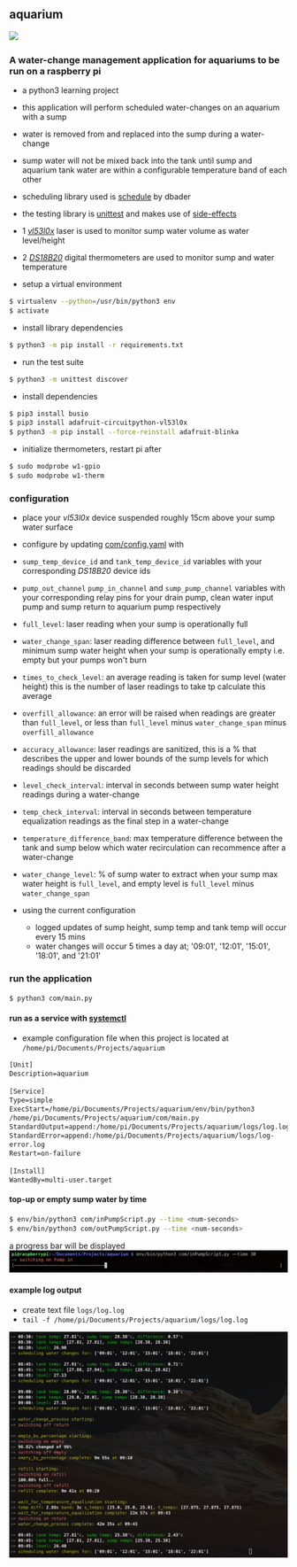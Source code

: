 ## aquarium
![](https://github.com/JayWebDevCom/aquarium/workflows/Python%20CI/badge.svg)

### A water-change management application for aquariums to be run on a raspberry pi
- a python3 learning project
- this application will perform scheduled water-changes on an aquarium with a sump
- water is removed from and replaced into the sump during a water-change
- sump water will not be mixed back into the tank until sump and aquarium tank water are within a configurable temperature band of each other


- scheduling library used is [schedule][scheduling-library] by dbader
- the testing library is [unittest] and makes use of [side-effects]


- 1 [_vl53l0x_][laser-distance-sensor] laser is used to monitor sump  water volume as water level/height
- 2 [_DS18B20_][digital-temp-sensor] digital thermometers are used to monitor sump and water temperature


- setup a virtual environment
```bash
$ virtualenv --python=/usr/bin/python3 env
$ activate
```

- install library dependencies
```bash
$ python3 -m pip install -r requirements.txt
```

- run the test suite
```bash
$ python3 -m unittest discover
```

- install dependencies
```bash
$ pip3 install busio
$ pip3 install adafruit-circuitpython-vl53l0x
$ python3 -m pip install --force-reinstall adafruit-blinka
```

- initialize thermometers, restart pi after
```bash
$ sudo modprobe w1-gpio
$ sudo modprobe w1-therm
```

### configuration
- place your _vl53l0x_ device suspended roughly 15cm above your sump water surface
- configure by updating [com/config.yaml](com/config.yaml) with
- `sump_temp_device_id` and `tank_temp_device_id` variables with your corresponding _DS18B20_  device ids
- `pump_out_channel` `pump_in_channel` and `sump_pump_channel` variables with your corresponding relay pins for your drain pump, clean water input pump and sump return to aquarium pump respectively
- `full_level`: laser reading when your sump is operationally full
- `water_change_span`: laser reading difference between `full_level`, and minimum sump water height when your sump is operationally empty i.e. empty but your pumps won't burn
- `times_to_check_level`: an average reading is taken for sump level (water height) this is the number of laser readings to take tp calculate this average
- `overfill_allowance`: an error will be raised when readings are greater than `full_level`, or less than `full_level` minus `water_change_span` minus `overfill_allowance`
- `accuracy_allowance`: laser readings are sanitized, this is a % that describes the upper and lower bounds of the sump levels for which readings should be discarded 
- `level_check_interval`: interval in seconds between sump water height readings during a water-change
- `temp_check_interval`:  interval in seconds between temperature equalization readings as the final step in a water-change
- `temperature_difference_band`: max temperature difference between the tank and sump below which water recirculation can recommence after a water-change
- `water_change_level`: % of sump water to extract when your sump max water height is `full_level`, and empty level is `full_level` minus `water_change_span`


- using the current configuration 
  - logged updates of sump height, sump temp and tank temp will occur every 15 mins
  - water changes will occur 5 times a day at; '09:01', '12:01', '15:01', '18:01', and '21:01'
  
### run the application
```bash
$ python3 com/main.py
```

#### run as a service with [systemctl]
 - example configuration file when this project is located at `/home/pi/Documents/Projects/aquarium`

```text
[Unit]
Description=aquarium

[Service]
Type=simple
ExecStart=/home/pi/Documents/Projects/aquarium/env/bin/python3 /home/pi/Documents/Projects/aquarium/com/main.py
StandardOutput=append:/home/pi/Documents/Projects/aquarium/logs/log.log
StandardError=append:/home/pi/Documents/Projects/aquarium/logs/log-error.log
Restart=on-failure

[Install]
WantedBy=multi-user.target
```

#### top-up or empty sump water by time
```bash
$ env/bin/python3 com/inPumpScript.py --time <num-seconds>
$ env/bin/python3 com/outPumpScript.py --time <num-seconds>
```
a progress bar will be displayed
![add water log](images/add_water_log.png?raw=true "Add Water Log")

#### example log output
 - create text file `logs/log.log`
 - `tail -f /home/pi/Documents/Projects/aquarium/logs/log.log`

![tail log output](images/log_output.png?raw=true "Tail Log Output")


[scheduling-library]: https://github.com/dbader/schedule
[unittest]: (https://docs.python.org/3/library/unittest.html)
[side-effects]: https://docs.python.org/3/library/unittest.mock.html#quick-guide
[systemctl]: https://www.liquidweb.com/kb/what-is-systemctl-an-in-depth-overview/
[laser-distance-sensor]: https://www.hobbytronics.co.uk/vl53l0x
[digital-temp-sensor]: https://shop.pimoroni.com/products/ds18b20-programmable-resolution-1-wire-digital-thermometer
